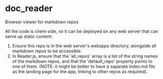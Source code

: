 # doc_reader
Browser viewer for markdown repos

All the code is client-side, so it can be deployed on any web server that can serve up static content.

1. Ensure this repo is in the web server's webapps directory, alongside all markdown repos to be accessible.
2. In Reader.js, ensure that the 'all_repos' array is a list of the string names of the markdown repos, and
   that the 'default_repo' property points to one of them. (NOTE: it might be better to have a saparate index.md
   file as the landing page for the app, linking to other repos as required).
